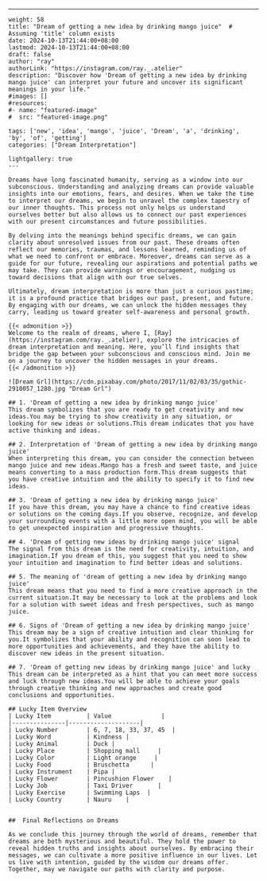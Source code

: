 ---
    weight: 58
    title: "Dream of getting a new idea by drinking mango juice"  # Assuming 'title' column exists
    date: 2024-10-13T21:44:00+08:00
    lastmod: 2024-10-13T21:44:00+08:00
    draft: false
    author: "ray"
    authorLink: "https://instagram.com/ray._.atelier"
    description: "Discover how 'Dream of getting a new idea by drinking mango juice' can interpret your future and uncover its significant meanings in your life."
    #images: []
    #resources:
    #- name: "featured-image"
    #  src: "featured-image.png"
    
    tags: ['new', 'idea', 'mango', 'juice', 'Dream', 'a', 'drinking', 'by', 'of', 'getting']
    categories: ["Dream Interpretation"]
    
    lightgallery: true
    ---
    
    Dreams have long fascinated humanity, serving as a window into our subconscious. Understanding and analyzing dreams can provide valuable insights into our emotions, fears, and desires. When we take the time to interpret our dreams, we begin to unravel the complex tapestry of our inner thoughts. This process not only helps us understand ourselves better but also allows us to connect our past experiences with our present circumstances and future possibilities.
    
    By delving into the meanings behind specific dreams, we can gain clarity about unresolved issues from our past. These dreams often reflect our memories, traumas, and lessons learned, reminding us of what we need to confront or embrace. Moreover, dreams can serve as a guide for our future, revealing our aspirations and potential paths we may take. They can provide warnings or encouragement, nudging us toward decisions that align with our true selves.
    
    Ultimately, dream interpretation is more than just a curious pastime; it is a profound practice that bridges our past, present, and future. By engaging with our dreams, we can unlock the hidden messages they carry, leading us toward greater self-awareness and personal growth.
    
    {{< admonition >}}
    Welcome to the realm of dreams, where I, [Ray](https://instagram.com/ray._.atelier), explore the intricacies of dream interpretation and meaning. Here, you’ll find insights that bridge the gap between your subconscious and conscious mind. Join me on a journey to uncover the hidden messages in your dreams.
    {{< /admonition >}}
    
    ![Dream Grl](https://cdn.pixabay.com/photo/2017/11/02/03/35/gothic-2910057_1280.jpg "Dream Grl")
    
    ## 1. 'Dream of getting a new idea by drinking mango juice'
    This dream symbolizes that you are ready to get creativity and new ideas.You may be trying to show creativity in any situation, or looking for new ideas or solutions.This dream indicates that you have active thinking and ideas.
    
    ## 2. Interpretation of 'Dream of getting a new idea by drinking mango juice'
    When interpreting this dream, you can consider the connection between mango juice and new ideas.Mango has a fresh and sweet taste, and juice means converting to a mass production form.This dream suggests that you have creative intuition and the ability to specify it to find new ideas.
    
    ## 3. 'Dream of getting a new idea by drinking mango juice'
    If you have this dream, you may have a chance to find creative ideas or solutions on the coming days.If you observe, recognize, and develop your surrounding events with a little more open mind, you will be able to get unexpected inspiration and progressive thoughts.
    
    ## 4. 'Dream of getting new ideas by drinking mango juice' signal
    The signal from this dream is the need for creativity, intuition, and imagination.If you dream of this, you suggest that you need to show your intuition and imagination to find better ideas and solutions.
    
    ## 5. The meaning of 'dream of getting a new idea by drinking mango juice'
    This dream means that you need to find a more creative approach in the current situation.It may be necessary to look at the problems and look for a solution with sweet ideas and fresh perspectives, such as mango juice.
    
    ## 6. Signs of 'Dream of getting a new idea by drinking mango juice'
    This dream may be a sign of creative intuition and clear thinking for you.It symbolizes that your ability and recognition can soon lead to more opportunities and achievements, and they have the ability to discover new ideas in the present situation.
    
    ## 7. 'Dream of getting new ideas by drinking mango juice' and lucky
    This dream can be interpreted as a hint that you can meet more success and luck through new ideas.You will be able to achieve your goals through creative thinking and new approaches and create good conclusions and opportunities.
    
    ## Lucky Item Overview
    | Lucky Item          | Value              |
    |---------------|--------------------|
    | Lucky Number        | 6, 7, 18, 33, 37, 45  |
    | Lucky Word          | Kindness |
    | Lucky Animal        | Duck |
    | Lucky Place         | Shopping mall     |
    | Lucky Color         | Light orange     |
    | Lucky Food          | Bruschetta      |
    | Lucky Instrument    | Pipa |
    | Lucky Flower        | Pincushion Flower    |
    | Lucky Job           | Taxi Driver       |
    | Lucky Exercise      | Swimming Laps  |
    | Lucky Country       | Nauru    |
    
    
    ##  Final Reflections on Dreams
    
    As we conclude this journey through the world of dreams, remember that dreams are both mysterious and beautiful. They hold the power to reveal hidden truths and insights about ourselves. By embracing their messages, we can cultivate a more positive influence in our lives. Let us live with intention, guided by the wisdom our dreams offer. Together, may we navigate our paths with clarity and purpose.
    